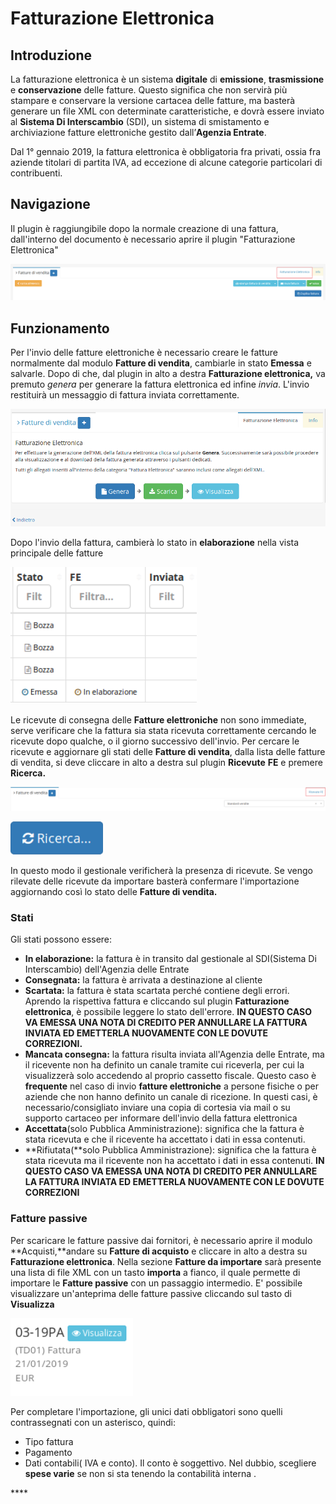 # Fatturazione Elettronica

## Introduzione 

La fatturazione elettronica è un sistema **digitale** di **emissione**, **trasmissione** e **conservazione** delle fatture. Questo significa che non servirà più stampare e conservare la versione cartacea delle fatture, ma basterà generare un file XML con determinate caratteristiche, e dovrà essere inviato al **Sistema Di Interscambio** \(SDI\), un sistema di smistamento e archiviazione fatture elettroniche gestito dall’**Agenzia Entrate**.

Dal 1° gennaio 2019, la fattura elettronica è obbligatoria fra privati, ossia fra aziende titolari di partita IVA, ad eccezione di alcune categorie particolari di contribuenti.

## Navigazione

Il plugin è raggiungibile dopo la normale creazione di una fattura, dall'interno del documento è necessario aprire il plugin "Fatturazione Elettronica" 

![](../../.gitbook/assets/fe.PNG)

## Funzionamento

Per l'invio delle fatture elettroniche è necessario creare le fatture normalmente dal modulo **Fatture di vendita**, cambiarle in stato **Emessa** e salvarle. Dopo di che, dal plugin in alto a destra **Fatturazione elettronica,** va premuto _genera_ per generare la fattura elettronica ed infine _invia_. L'invio restituirà un messaggio di fattura inviata correttamente.

![](../../.gitbook/assets/screenfatturaelettronica.png)

Dopo l'invio della fattura, cambierà lo stato in **elaborazione** nella vista principale delle fatture

![](../../.gitbook/assets/statoinelaborazione.PNG)

Le ricevute di consegna delle **Fatture elettroniche** non sono immediate, serve verificare che la fattura sia stata ricevuta correttamente cercando le ricevute dopo qualche, o il giorno successivo dell'invio. Per cercare le ricevute e aggiornare gli stati delle **Fatture di vendita**, dalla lista delle fatture di vendita, si deve cliccare in alto a destra sul plugin **Ricevute** **FE**  e premere **Ricerca.**

![Cliccare su Ricevute FE](../../.gitbook/assets/ricevutefe.PNG)

![Cliccare su Ricerca](../../.gitbook/assets/ricercafe.PNG)

In questo modo il gestionale verificherà la presenza di ricevute. Se vengo rilevate delle ricevute da importare basterà confermare l'importazione aggiornando così lo stato delle **Fatture di vendita.**

### **Stati** 

Gli stati possono essere:

* **In elaborazione:** la fattura è in transito dal gestionale al SDI\(Sistema Di Interscambio\) dell'Agenzia delle Entrate
* **Consegnata:** la fattura è arrivata a destinazione al cliente
* **Scartata:** la fattura è stata scartata perché contiene degli errori. Aprendo la rispettiva fattura e cliccando sul plugin **Fatturazione elettronica**, è possibile leggere lo stato dell'errore. **IN QUESTO CASO VA EMESSA UNA NOTA DI CREDITO PER ANNULLARE LA FATTURA INVIATA ED EMETTERLA NUOVAMENTE CON LE DOVUTE CORREZIONI.**
* **Mancata consegna:**  la fattura risulta inviata all'Agenzia delle Entrate, ma il ricevente non ha definito un canale tramite cui riceverla, per cui la visualizzerà solo accedendo al proprio cassetto fiscale. Questo caso è **frequente** nel caso di invio **fatture elettroniche** a persone fisiche o per aziende che non hanno definito un canale di ricezione. In questi casi, è necessario/consigliato inviare una copia di cortesia via mail o su supporto cartaceo per informare dell'invio della fattura elettronica 
* **Accettata**\(solo Pubblica Amministrazione\): significa che la fattura è stata ricevuta e che il ricevente ha accettato i dati in essa contenuti.
* **Rifiutata\(**solo Pubblica Amministrazione\): significa che la fattura è stata ricevuta ma il ricevente non ha accettato i dati in essa contenuti. **IN QUESTO CASO VA EMESSA UNA NOTA DI CREDITO PER ANNULLARE LA FATTURA INVIATA ED EMETTERLA NUOVAMENTE CON LE DOVUTE CORREZIONI**

### Fatture passive

Per scaricare le fatture passive dai fornitori, è necessario aprire il modulo **Acquisti,**andare su **Fatture di acquisto** e cliccare in alto a destra su **Fatturazione elettronica**. Nella sezione **Fatture da importare** sarà presente una lista di file XML con un tasto **importa** a fianco, il quale permette di importare le **Fatture passive** con un passaggio intermedio. E' possibile visualizzare un'anteprima delle fatture passive cliccando sul tasto di **Visualizza**

![](../../.gitbook/assets/fatturapassiva.PNG)

Per completare l'importazione, gli unici dati obbligatori sono quelli contrassegnati con un asterisco, quindi:

* Tipo fattura
* Pagamento 
* Dati contabili\( IVA e conto\). Il conto è soggettivo. Nel dubbio, scegliere **spese varie** se non si sta tenendo la contabilità interna .



\*\*\*\*



